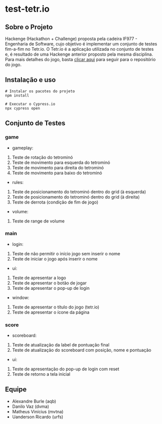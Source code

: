 # test-tetr.io

## Sobre o Projeto
Hackenge (Hackathon + Challenge) proposta pela cadeira IF977 - Engenharia de Software, cujo objetivo é implementar um conjunto de testes fim-a-fim no Tetr.io. O Tetr.io é a aplicação utilizada no conjunto de testes e, é resultado de uma Hackenge anterior proposto pela mesma disciplina. Para mais detalhes do jogo, basta [clicar aqui](https://github.com/uandersonricardo/tetr.io) para seguir para o repositório do jogo.

## Instalação e uso

```
# Instalar os pacotes do projeto
npm install

# Executar o Cypress.io
npx cypress open
```

## Conjunto de Testes
### game
- gameplay: 
1. Teste de rotação do tetrominó
2. Teste de movimento para esquerda do tetrominó
3. Teste de movimento para direita do tetrominó
4. Teste de movimento para baixo do tetrominó
  
- rules:
1. Teste de posicionamento do tetrominó dentro do grid (à esquerda)
2. Teste de posicionamento do tetrominó dentro do grid (à direita)
3. Teste de derrota (condição de fim de jogo)
  
- volume:
1. Teste de range de volume

### main
- login:
1. Teste de não permitir o início jogo sem inserir o nome
2. Teste de iniciar o jogo após inserir o nome

- ui:
1. Teste de apresentar a logo
2. Teste de apresentar o botão de jogar
3. Teste de apresentar o pop-up de login
  
- window:
1. Teste de apresentar o título do jogo (tetr.io)
2. Teste de apresentar o ícone da página
  
### score
- scoreboard:
1. Teste de atualização da label de pontuação final
2. Teste de atualização do scoreboard com posição, nome e pontuação
  
- ui:
1. Teste de apresentação do pop-up de login com reset
2. Teste de retorno a tela inicial 

## Equipe
- Alexandre Burle (aqb)
- Danilo Vaz (dvma)
- Matheus Vinícius (mvtna)
- Uanderson Ricardo (urfs)
